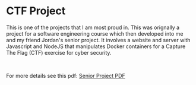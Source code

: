 # CTF Project
This is one of the projects that I am most proud in. This was orignally a project for a software engineering course which then developed into me and my friend Jordan's senior project. It involves a website and server with Javascript and NodeJS that manipulates Docker containers for a Capture The Flag (CTF) exercise for cyber security.

<br>

For more details see this pdf:
[Senior Project PDF](/Senior%20Project%20Proposal.pdf)